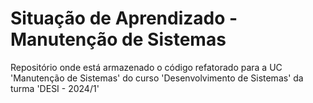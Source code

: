 # Situação de Aprendizado - Manutenção de Sistemas
Repositório onde está armazenado o código refatorado para a UC 'Manutenção de Sistemas' do curso 'Desenvolvimento de Sistemas' da turma 'DESI - 2024/1'
